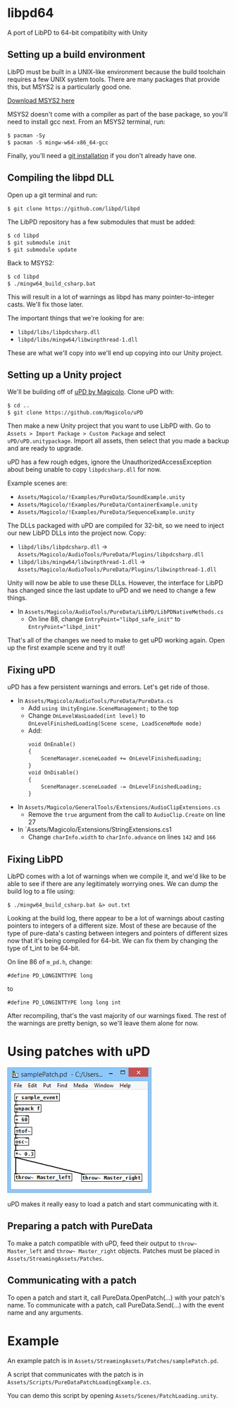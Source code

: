 # libpd64
A port of LibPD to 64-bit compatibilty with Unity

## Setting up a build environment
LibPD must be built in a UNIX-like environment because the build toolchain
requires a few UNIX system tools. There are many packages that provide this, but
MSYS2 is a particularly good one.

[Download MSYS2 here](http://msys2.github.io/)

MSYS2 doesn't come with a compiler as part of the base package, so you'll need to install gcc next. From an MSYS2 terminal, run:

```
$ pacman -Sy
$ pacman -S mingw-w64-x86_64-gcc
```

Finally, you'll need a [git installation](https://git-scm.com/downloads) if you don't already have one.

## Compiling the libpd DLL
Open up a git terminal and run:

```
$ git clone https://github.com/libpd/libpd
```

The LibPD repository has a few submodules that must be added:

```
$ cd libpd
$ git submodule init
$ git submodule update
```

Back to MSYS2:

```
$ cd libpd
$ ./mingw64_build_csharp.bat
```

This will result in a lot of warnings as libpd has many pointer-to-integer casts. We'll fix those later.

The important things that we're looking for are:

- `libpd/libs/libpdcsharp.dll`
- `libpd/libs/mingw64/libwinpthread-1.dll`

These are what we'll copy into we'll end up copying into our Unity project.

## Setting up a Unity project
We'll be building off of [uPD by Magicolo](https://github.com/Magicolo/uPD). Clone uPD with:

```
$ cd ..
$ git clone https://github.com/Magicolo/uPD
```

Then make a new Unity project that you want to use LibPD with. Go to `Assets > Import Package > Custom Package` and select `uPD/uPD.unitypackage`. Import all assets, then select that you made a backup and are ready to upgrade.

uPD has a few rough edges, ignore the UnauthorizedAccessException about being unable to copy `libpdcsharp.dll` for now.

Example scenes are:

- `Assets/Magicolo/!Examples/PureData/SoundExample.unity`
- `Assets/Magicolo/!Examples/PureData/ContainerExample.unity`
- `Assets/Magicolo/!Examples/PureData/SequenceExample.unity`

The DLLs packaged with uPD are compiled for 32-bit, so we need to inject our new LibPD DLLs into the project now. Copy:

- `libpd/libs/libpdcsharp.dll` → `Assets/Magicolo/AudioTools/PureData/Plugins/libpdcsharp.dll`
- `libpd/libs/mingw64/libwinpthread-1.dll` → `Assets/Magicolo/AudioTools/PureData/Plugins/libwinpthread-1.dll`

Unity will now be able to use these DLLs. However, the interface for LibPD has changed since the last update to uPD and we need to change a few things.

- In `Assets/Magicolo/AudioTools/PureData/LibPD/LibPDNativeMethods.cs`
	- On line 88, change `EntryPoint="libpd_safe_init"` to `EntryPoint="libpd_init"`

That's all of the changes we need to make to get uPD working again. Open up the first example scene and try it out!

## Fixing uPD
uPD has a few persistent warnings and errors. Let's get ride of those.

- In `Assets/Magicolo/AudioTools/PureData/PureData.cs`
	- Add `using UnityEngine.SceneManagement;` to the top
	- Change `OnLevelWasLoaded(int level)` to `OnLevelFinishedLoading(Scene scene, LoadSceneMode mode)`
	- Add:
        ```
		void OnEnable()
		{
			SceneManager.sceneLoaded += OnLevelFinishedLoading;
		}
		void OnDisable()
		{
			SceneManager.sceneLoaded -= OnLevelFinishedLoading;
		}
		```
- In `Assets/Magicolo/GeneralTools/Extensions/AudioClipExtensions.cs`
    - Remove the `true` argument from the call to `AudioClip.Create` on line 27
- In `Assets/Magicolo/Extensions/StringExtensions.cs1
    - Change `charInfo.width` to `charInfo.advance` on lines `142` and `166`

## Fixing LibPD
LibPD comes with a lot of warnings when we compile it, and we'd like to be able to see if there are any legitimately worrying ones. We can dump the build log to a file using:

```
$ ./mingw64_build_csharp.bat &> out.txt
```

Looking at the build log, there appear to be a lot of warnings about casting pointers to integers of a different size. Most of these are because of the type of pure-data's casting between integers and pointers of different sizes now that it's being compiled for 64-bit. We can fix them by changing the type of t_int to be 64-bit.

On line 86 of `m_pd.h`, change:

```
#define PD_LONGINTTYPE long
```

to

```
#define PD_LONGINTTYPE long long int
```

After recompiling, that's the vast majority of our warnings fixed. The rest of the warnings are pretty benign, so we'll leave them alone for now.

# Using patches with uPD

![The sample uPD patch](https://raw.githubusercontent.com/djkoloski/libpd64/master/SamplePatch.png)

uPD makes it really easy to load a patch and start communicating with it.

## Preparing a patch with PureData

To make a patch compatible with uPD, feed their output to `throw~ Master_left` and `throw~ Master_right` objects.
Patches must be placed in `Assets/StreamingAssets/Patches`.

## Communicating with a patch

To open a patch and start it, call PureData.OpenPatch(...) with your patch's name.
To communicate with a patch, call PureData.Send(...) with the event name and any arguments.

# Example

An example patch is in `Assets/StreamingAssets/Patches/samplePatch.pd`.

A script that communicates with the patch is in `Assets/Scripts/PureDataPatchLoadingExample.cs`.

You can demo this script by opening `Assets/Scenes/PatchLoading.unity`.
